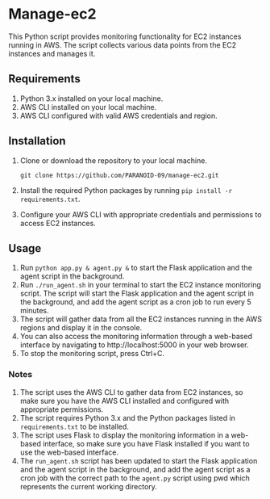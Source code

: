 # Manage-ec2

This Python script provides monitoring functionality for EC2 instances running in AWS. The script collects various data points from the EC2 instances and manages it.
## Requirements
1. Python 3.x installed on your local machine.
2. AWS CLI installed on your local machine.
3. AWS CLI configured with valid AWS credentials and region.

## Installation

1. Clone or download the repository to your local machine.

   `git clone https://github.com/PARANOID-09/manage-ec2.git`
 
2. Install the required Python packages by running `pip install -r requirements.txt`.
3. Configure your AWS CLI with appropriate credentials and permissions to access EC2 instances.

## Usage
1. Run `python app.py & agent.py &` to start the Flask application and the agent script in the background.
2. Run `./run_agent.sh` in your terminal to start the EC2 instance monitoring script. The script will start the Flask application and the agent script in the background, and add the agent script as a cron job to run every 5 minutes.
3. The script will gather data from all the EC2 instances running in the AWS regions and display it in the console.
4. You can also access the monitoring information through a web-based interface by navigating to http://localhost:5000 in your web browser.
5. To stop the monitoring script, press Ctrl+C.

### Notes
1. The script uses the AWS CLI to gather data from EC2 instances, so make sure you have the AWS CLI installed and configured with appropriate permissions.
2. The script requires Python 3.x and the Python packages listed in `requirements.txt` to be installed.
3. The script uses Flask to display the monitoring information in a web-based interface, so make sure you have Flask installed if you want to use the web-based interface.
4. The `run_agent.sh` script has been updated to start the Flask application and the agent script in the background, and add the agent script as a cron job with the correct path to the `agent.py` script using pwd which represents the current working directory.

